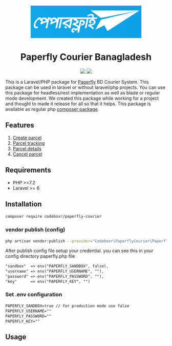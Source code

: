 <p align="center" style="color: #0b0b0b">
  <img src="https://raw.githubusercontent.com/codeboxrcodehub/paperfly-courier/main/image/logo.png">
</p>

<h1 align="center">Paperfly Courier Banagladesh</h1>
<p align="center" >
<img src="https://img.shields.io/packagist/dt/codeboxr/paperfly-courier">
<img src="https://img.shields.io/packagist/stars/codeboxr/paperfly-courier">
</p>

This is a Laravel/PHP package for [Paperfly](https://paperfly.com.bd/) BD Courier System. This package can be used in laravel or without laravel/php projects. You can use this package for headless/rest implementation as well as blade or regular mode development. We created this package while working for a project and thought to made it release for all so that it helps. This package is available as regular php [composer package](https://packagist.org/packages/codeboxr/paperfly-courier).

## Features

1. [Create parcel](https://github.com/codeboxrcodehub/ecourier-courier#1-get-ecourier-delivery-city-list)
2. [Parcel tracking](https://github.com/codeboxrcodehub/ecourier-courier#2-get-ecourier-delivery-thanaupzilla-list)
3. [Parcel details](https://github.com/codeboxrcodehub/ecourier-courier#3-get-ecourier-delivery-postcode-list)
4. [Cancel parcel](https://github.com/codeboxrcodehub/ecourier-courier#3-get-ecourier-delivery-postcode-list)


## Requirements

- PHP >=7.2
- Laravel >= 6

## Installation

```bash
composer require codeboxr/paperfly-courier
```

### vendor publish (config)

```bash
php artisan vendor:publish --provider="Codeboxr\PaperflyCourier\PaperflyCourierServiceProvider"
```

After publish config file setup your credential. you can see this in your config directory paperfly.php file

```
"sandbox"  => env("PAPERFLY_SANDBOX", false),
"username" => env("PAPERFLY_USERNAME", ""),
"password" => env("PAPERFLY_PASSWORD", ""),
"key"      => env("PAPERFLY_KEY", "")
```

### Set .env configuration

```
PAPERFLY_SANDBOX=true // for production mode use false
PAPERFLY_USERNAME=""
PAPERFLY_PASSWORD=""
PAPERFLY_KEY=""
```

## Usage
